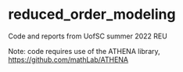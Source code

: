 # reduced_order_modeling
Code and reports from UofSC summer 2022 REU

Note: code requires use of the ATHENA library, https://github.com/mathLab/ATHENA
